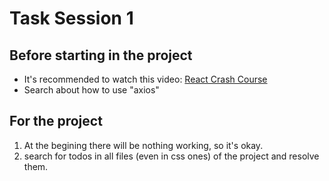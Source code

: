 # Task Session 1
## Before starting in the project
- It's recommended to watch this video: [React Crash Course](https://www.youtube.com/watch?v=SqcY0GlETPk)
- Search about how to use "axios"
## For the project
1. At the begining there will be nothing working, so it's okay.
2. search for todos in all files (even in css ones) of the project and resolve them.
